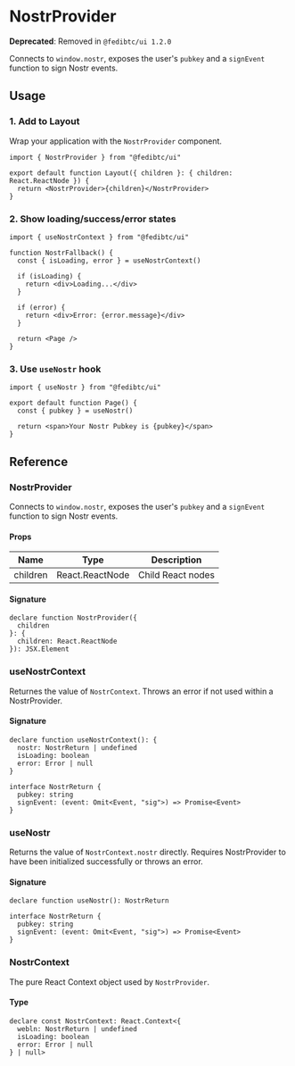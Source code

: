 # NostrProvider

**Deprecated**: Removed in `@fedibtc/ui 1.2.0`

Connects to `window.nostr`, exposes the user's `pubkey` and a `signEvent` function to sign Nostr events.

## Usage

### 1. Add to Layout

Wrap your application with the `NostrProvider` component.

```tsx
import { NostrProvider } from "@fedibtc/ui"

export default function Layout({ children }: { children: React.ReactNode }) {
  return <NostrProvider>{children}</NostrProvider>
}
```

### 2. Show loading/success/error states

```tsx
import { useNostrContext } from "@fedibtc/ui"

function NostrFallback() {
  const { isLoading, error } = useNostrContext()

  if (isLoading) {
    return <div>Loading...</div>
  }

  if (error) {
    return <div>Error: {error.message}</div>
  }

  return <Page />
}
```

### 3. Use `useNostr` hook

```tsx
import { useNostr } from "@fedibtc/ui"

export default function Page() {
  const { pubkey } = useNostr()

  return <span>Your Nostr Pubkey is {pubkey}</span>
}
```

## Reference

### NostrProvider

Connects to `window.nostr`, exposes the user's `pubkey` and a `signEvent` function to sign Nostr events.

#### Props

| Name     | Type            | Description       |
| -------- | --------------- | ----------------- |
| children | React.ReactNode | Child React nodes |

#### Signature

```tsx
declare function NostrProvider({
  children
}: {
  children: React.ReactNode
}): JSX.Element
```

### useNostrContext

Returnes the value of `NostrContext`. Throws an error if not used within a NostrProvider.

#### Signature

```tsx
declare function useNostrContext(): {
  nostr: NostrReturn | undefined
  isLoading: boolean
  error: Error | null
}

interface NostrReturn {
  pubkey: string
  signEvent: (event: Omit<Event, "sig">) => Promise<Event>
}
```

### useNostr

Returns the value of `NostrContext.nostr` directly. Requires NostrProvider to have been initialized successfully or throws an error.

#### Signature

```tsx
declare function useNostr(): NostrReturn

interface NostrReturn {
  pubkey: string
  signEvent: (event: Omit<Event, "sig">) => Promise<Event>
}
```

### NostrContext

The pure React Context object used by `NostrProvider`.

#### Type

```tsx
declare const NostrContext: React.Context<{
  webln: NostrReturn | undefined
  isLoading: boolean
  error: Error | null
} | null>
```
